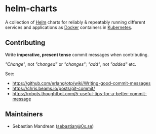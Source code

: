 helm-charts
===========
A collection of [Helm] charts for reliably & repeatably running different services and applications as [Docker] containers in [Kubernetes].

Contributing
------------
Write **imperative, present tense** commit messages when contributing.

_"Change"_, not _"changed"_ or _"changes"_; _"add"_, not _"added"_ etc.

See:
* https://github.com/erlang/otp/wiki/Writing-good-commit-messages
* https://chris.beams.io/posts/git-commit/
* https://robots.thoughtbot.com/5-useful-tips-for-a-better-commit-message

Maintainers
-----------
* Sebastian Mandrean (<sebastian@0x.se>)

[Kubernetes]: https://kubernetes.io/
[Helm]: https://helm.sh/
[Docker]: https://www.docker.com/
